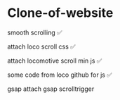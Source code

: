 # Clone-of-website
smooth scrolling ✅ 

attach loco scroll css ✅ 

attach locomotive scroll min js ✅ 

some code from loco github for js ✅

gsap attach gsap scrolltrigger
